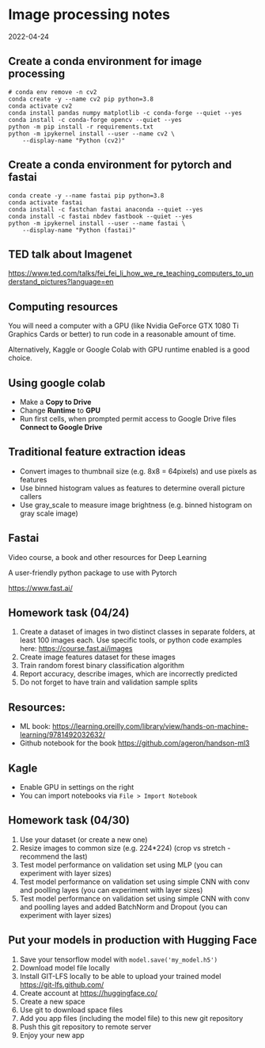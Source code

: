 # Image processing notes

2022-04-24

## Create a conda environment for image processing

```
# conda env remove -n cv2
conda create -y --name cv2 pip python=3.8
conda activate cv2
conda install pandas numpy matplotlib -c conda-forge --quiet --yes
conda install -c conda-forge opencv --quiet --yes
python -m pip install -r requirements.txt
python -m ipykernel install --user --name cv2 \
    --display-name "Python (cv2)"
```

## Create a conda environment for pytorch and fastai

```
conda create -y --name fastai pip python=3.8
conda activate fastai
conda install -c fastchan fastai anaconda --quiet --yes
conda install -c fastai nbdev fastbook --quiet --yes
python -m ipykernel install --user --name fastai \
    --display-name "Python (fastai)"
```

## TED talk about Imagenet

https://www.ted.com/talks/fei_fei_li_how_we_re_teaching_computers_to_understand_pictures?language=en

## Computing resources

You will need a computer with a GPU (like Nvidia GeForce GTX 1080 Ti Graphics Cards or better) to run code in a reasonable amount of time.

Alternatively, Kaggle or Google Colab with GPU runtime enabled is a good choice.

## Using google colab

 - Make a **Copy to Drive**
 - Change **Runtime** to **GPU**
 - Run first cells, when prompted permit access to Google Drive files **Connect to Google Drive**
 
 
 ## Traditional feature extraction ideas
 
 - Convert images to thumbnail size (e.g. 8x8 = 64pixels) and use pixels as features
 - Use binned histogram values as features to determine overall picture callers
 - Use gray_scale to measure image brightness (e.g. binned histogram on gray scale image)
 
 ## Fastai
 
 Video course, a book and other resources for Deep Learning
 
 A user-friendly python package to use with Pytorch
 
 https://www.fast.ai/
 
 ## Homework task (04/24)
 
 1. Create a dataset of images in two distinct classes in separate folders, at least 100 images each. Use specific tools, or python code examples here:  https://course.fast.ai/images
 2. Create image features dataset for these images
 3. Train random forest binary classification algorithm
 4. Report accuracy, describe images, which are incorrectly predicted
 5. Do not forget to have train and validation sample splits
 
 ## Resources:
 - ML book: https://learning.oreilly.com/library/view/hands-on-machine-learning/9781492032632/
 - Github notebook for the book https://github.com/ageron/handson-ml3
 
 ## Kagle
 - Enable GPU in settings on the right
 - You can import notebooks via `File > Import Notebook`
 
  ## Homework task (04/30)
  
  1. Use your dataset (or create a new one)
  2. Resize images to common size (e.g. 224\*224) (crop vs stretch - recommend the last)
  3. Test model performance on validation set using MLP (you can experiment with layer sizes)
  4. Test model performance on validation set using simple CNN with conv and poolling layes (you can experiment with layer sizes)
  5. Test model performance on validation set using simple CNN with conv and poolling layes and added BatchNorm and Dropout (you can experiment with layer sizes)

 ## Put your models in production with Hugging Face
 
  1. Save your tensorflow model with `model.save('my_model.h5')` 
  2. Download model file locally
  3. Install GIT-LFS locally to be able to upload your trained model https://git-lfs.github.com/
  4. Create account at https://huggingface.co/
  5. Create a new space
  6. Use git to download space files
  7. Add you app files (including the model file) to this new git repository
  8. Push this git repository to remote server
  9. Enjoy your new app
  